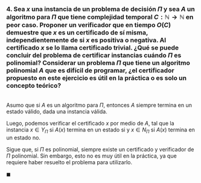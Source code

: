 ### 4. Sea $x$ una instancia de un problema de decisión $\Pi$ y sea $A$ un algoritmo para $\Pi$ que tiene complejidad temporal $C : \mathbb{N} \to \mathbb{N}$ en peor caso. Proponer un verificador que en tiempo $O(C)$ demuestre que $x$ es un certificado de sí misma, independientemente de si $x$ es positiva o negativa. Al certificado $x$ se lo llama certificado trivial. ¿Qué se puede concluir del problema de certificar instancias cuándo $\Pi$ es polinomial? Considerar un problema $\Pi$ que tiene un algoritmo polinomial $A$ que es difícil de programar, ¿el certificador propuesto en este ejercicio es útil en la práctica o es solo un concepto teórico?

\
Asumo que si $A$ es un algoritmo para $\Pi$, entonces $A$ siempre termina en un estado válido, dada una instancia válida.

Luego, podemos verificar el certificado $x$ por medio de $A$, tal que la instancia $x \in Y_\Pi$ si $A(x)$ termina en un estado si y $x \in N_\Pi$ si $A(x)$ termina en un estado no.

Sigue que, si $\Pi$ es polinomial, siempre existe un certificado y verificador de $\Pi$ polinomial. Sin embargo, esto no es muy útil en la práctica, ya que requiere haber resuelto el problema para utilizarlo.

$\blacksquare$
